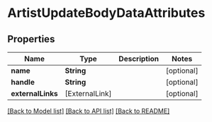 # ArtistUpdateBodyDataAttributes

## Properties
Name | Type | Description | Notes
------------ | ------------- | ------------- | -------------
**name** | **String** |  | [optional] 
**handle** | **String** |  | [optional] 
**externalLinks** | [ExternalLink] |  | [optional] 

[[Back to Model list]](../README.md#documentation-for-models) [[Back to API list]](../README.md#documentation-for-api-endpoints) [[Back to README]](../README.md)


